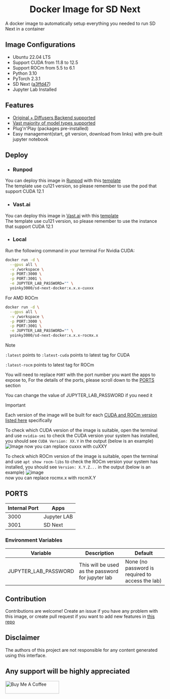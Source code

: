 <div align="center">

# Docker Image for SD Next

</div>

A docker image to automatically setup everything you needed to run SD Next in a container

## Image Configurations
* Ubuntu 22.04 LTS
* Support CUDA from 11.8 to 12.5
* Support ROCm from 5.5 to 6.1
* Python 3.10
* PyTorch 2.3.1
* SD Next ([a3ffd47](https://github.com/vladmandic/automatic/tree/a3ffd478e54c1735a1affc8b4760cef81594c293))
* Jupyter Lab Installed

## Features
* [Original + Diffusers Backend supported](https://github.com/vladmandic/automatic?tab=readme-ov-file#backend-support)
* [Vast majority of model types supported](https://github.com/vladmandic/automatic?tab=readme-ov-file#model-support)
* Plug'n'Play (packages pre-installed)
* Easy management(start, git version, download from links) with pre-built jupyter notebook

## Deploy
* ### Runpod
You can deploy this image in [Runpod](https://runpod.io?ref=2v9nfixx) with this [template](https://runpod.io/console/deploy?template=joh7y33050&ref=2v9nfixx)<br>
The template use cu121 version, so please remember to use the pod that support CUDA 12.1
* ### Vast.ai
You can deploy this image in [Vast.ai](https://cloud.vast.ai/?ref_id=140145) with this [template](https://cloud.vast.ai/?ref_id=140145&template_id=109d8fe5c6d64db9a20702b88ef8df1f)<br>
The template use cu121 version, so please remember to use the instance that support CUDA 12.1
* ### Local
Run the following command in your terminal
For Nvidia CUDA:
```bash
docker run -d \
  --gpus all \
  -v /workspace \
  -p PORT:3000 \
  -p PORT:3001 \
  -e JUPYTER_LAB_PASSWORD="" \
  yoinky3000/sd-next-docker:x.x.x-cuxxx
```
For AMD ROCm
```bash
docker run -d \
  --gpus all \
  -v /workspace \
  -p PORT:3000 \
  -p PORT:3001 \
  -e JUPYTER_LAB_PASSWORD="" \
  yoinky3000/sd-next-docker:x.x.x-rocmx.x
```

> [!NOTE]
>
> `:latest` points to `:latest-cuda` points to latest tag for CUDA
>
> `:latest-rocm` points to latest tag for ROCm
>
> You will need to replace `PORT` with the port number you want the apps to expose to,
> For the details of the ports, please scroll down to the [PORTS](#PORTS) section
>
> You can change the value of JUPYTER_LAB_PASSWORD if you need it

> [!IMPORTANT]
>
> Each version of the image will be built for each [CUDA and ROCm version listed here](#Image-Configurations) specifically
>
> To check which CUDA version of the image is suitable, open the terminal and use `nvidia-smi` to check 
> the CUDA version your system has installed, you should see `CUDA Version: XX.Y` in the output (below is an example)
> ![Image](https://github.com/Yoinky3000/sd-next-docker/assets/65208589/adf662bf-cacb-4a0d-a6be-7bdc396a39b3)
> now you can replace cuxxx with cuXXY
>
> To check which ROCm version of the image is suitable, open the terminal and use `apt show rocm-libs` to check 
> the ROCm version your system has installed, you should see `Version: X.Y.Z...` in the output (below is an example)
> ![image](https://github.com/Yoinky3000/sd-next-docker/assets/65208589/08a3f432-f4b0-43c3-8ce9-1dede6b6d465)<br>
> now you can replace rocmx.x with rocmX.Y



## PORTS
| Internal Port | Apps                          |
|---------------|-------------------------------|
| 3000          | Jupyter LAB                   |
| 3001          | SD Next                       |

### Environment Variables

| Variable             | Description                                       | Default                                           |
|----------------------|---------------------------------------------------|---------------------------------------------------|
| JUPYTER_LAB_PASSWORD | This will be used as the password for jupyter lab | None (no password is required to access the lab)  |

## Contribution
Contributions are welcome! Create an issue if you have any problem with this image, or create pull request if you want to add new features in [this repo](https://github.com/Yoinky3000/sd-next-docker)

## Disclaimer
The authors of this project are not responsible for any content generated using this interface.

## Any support will be highly appreciated
<a href="https://www.buymeacoffee.com/yoinky3000" target="_blank"><img src="https://cdn.buymeacoffee.com/buttons/v2/default-yellow.png" alt="Buy Me A Coffee" style="height: 40px !important;width: 170px !important;" ></a>
